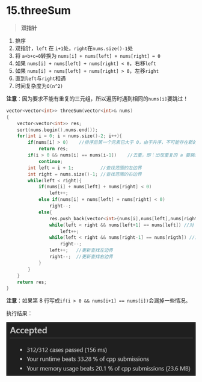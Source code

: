 # 15.threeSum

> **双指针**

1. 排序
2. 双指针，`left` 在 `i+1`处，`right`在`nums.size()-1`处
3. 将 `a+b+c=0`转换为 `nums[i] + nums[left] + nums[right] = 0`
4. 如果 `nums[i] + nums[left] + nums[right] < 0`，右移`left`
5. 如果 `nums[i] + nums[left] + nums[right] > 0`，左移`right`
6. 直到`left`与`right`相遇
7. 时间复杂度为`O(n^2)`

**注意**：因为要求不能有重复的三元组，所以遍历时遇到相同的`nums[i]`要跳过！



```c++
vector<vector<int>> threeSum(vector<int>& nums)
{
    vector<vector<int>> res;
    sort(nums.begin(),nums.end());
    for(int i = 0; i < nums.size()-2; i++){
        if(nums[i] > 0)    //排序后第一个元素已大于 0，由于升序，不可能存在新的三元组
            return res;  
        if(i > 0 && nums[i] == nums[i-1])    //去重，即：出现重复的 a 要跳过
            continue;
        int left = i + 1;          //查找范围的左边界
        int right = nums.size()-1; //查找范围的右边界
        while(left < right){
            if(nums[i] + nums[left] + nums[right] < 0)
                left++;
            else if(nums[i] + nums[left] + nums[right] < 0)
                right--;
            else{
                res.push_back(vector<int>{nums[i],nums[left],nums[right]}); //找到符合的b、c
                while(left < right && nums[left+1] == nums[left]) //对 b 去重
                    left++;
                while(left < right && nums[right-1] == nums[rigth]) //对 c 去重
                    right--;
                left++;   //更新查找左边界
                right--;  //更新查找右边界
            }
        }
    }
    return res;
}
```

**注意**：如果第 8 行写成`if(i > 0 && nums[i+1] == nums[i])`会漏掉一些情况。

执行结果：

![image-20230815175444937](https://raw.githubusercontent.com/huibazdy/TyporaPicture/main/image-20230815175444937.png)